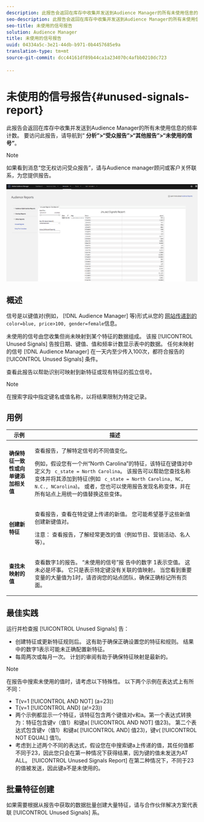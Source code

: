```yaml
---
description: 此报告会返回在库存中收集并发送到Audience Manager的所有未使用信息的频率计数。
seo-description: 此报告会返回在库存中收集并发送到Audience Manager的所有未使用信息的频率计数。
seo-title: 未使用的信号报告
solution: Audience Manager
title: 未使用的信号报告
uuid: 04334a5c-3e21-44db-b971-0b4457685e9a
translation-type: tm+mt
source-git-commit: dcc44161df89b44ca1a234070c4afbb0210dc723

---
```



# 未使用的信号报告{#unused-signals-report}

此报告会返回在库存中收集并发送到Audience Manager的所有未使用信息的频率计数。 要访问此报告，请导航到“ **分析”>“受众报告”>“其他报告”>“未使用的信号”**。

>[!NOTE]
>
>如果看到消息“您无权访问受众报告”，请与Audience manager顾问或客户关怀联系，为您提供报告。

![未使用信号报告的屏幕截图](/help/using/reporting/dynamic-reports/assets/unused-signals.png)

## 概述

信号是以键值对(例如， [!DNL Audience Manager] 等)形式从您的 [网站传递到的](../../reference/key-value-pairs-explained.md)`color=blue, price>100, gender=female`信息。

未使用的信号由您收集但尚未映射到某个特征的数据组成。 该报 [!UICONTROL Unused Signals] 告按日期、键值、值和频率计数显示表中的数据。 任何未映射的信号 [!DNL Audience Manager] 在一天内至少传入100次，都符合报告的 [!UICONTROL Unused Signals] 条件。

查看此报告以帮助识别可映射到新特征或现有特征的孤立信号。

>[!NOTE]
>
>在搜索字段中指定键名或值名称，以将结果限制为特定记录。

## 用例

<table id="table_E5EE0EC078E14EF4B197243488517A2D"> 
 <thead> 
  <tr> 
   <th colname="col1" class="entry"> 示例 </th> 
   <th colname="col2" class="entry"> 描述 </th> 
  </tr> 
 </thead>
 <tbody> 
  <tr> 
   <td colname="col1"> <p><b>确保特征一致性或向单键添加相关值</b> </p> </td> 
   <td colname="col2"> <p>查看报告，了解特定信号的不同值变化。 </p> <p>例如，假设您有一个州“North Carolina”的特征，该特征在键值对中定义为 <code> c_state = North Carolina</code>。 该报告可以帮助您查找名称变体并将其添加到特征(例如 <code> c_state = North Carolina, NC, N.C., NCarolina</code>)。 或者，您也可以使用报告发现名称变体，并在所有站点上用统一的值替换这些变体。 </p> <p> </p> </td> 
  </tr> 
  <tr> 
   <td colname="col1"> <p><b>创建新特征</b> </p> </td> 
   <td colname="col2"> <p>查看报告，查看在特定键上传递的新值。 您可能希望基于这些新值创建新键值对。 </p> <p> <p>注意： 查看报告，了解经常更改的值（例如节目、营销活动、名人等）。 </p> </p> </td> 
  </tr> 
  <tr> 
   <td colname="col1"> <p><b>查找未映射的值</b> </p> </td> 
   <td colname="col2"> <p>查看数字1的报告。 “未使用的信号”报 <span class="wintitle"> 告中的数字</span> 1表示空值。 这未必是坏事。 它只是表示特定键没有关联的值映射。 当您看到重要变量的大量值为1时，请咨询您的站点团队，确保正确标记所有页面。 </p> </td> 
  </tr> 
 </tbody> 
</table>

## 最佳实践

运行并检查报 [!UICONTROL Unused Signals] 告：

* 创建特征或更新特征规则后。 这有助于确保正确设置您的特征和规则。 结果中的数字1表示可能未正确配置新特征。
* 每周两次或每月一次。 计划的审阅有助于确保特征映射是最新的。

>[!NOTE]
>
>在报告中搜索未使用的值时，请考虑以下特殊性。 以下两个示例在表达式上有所不同：

* T(v=1 [!UICONTROL AND NOT] (a=23))
* T(v=1 [!UICONTROL AND] (a!=23))
* 两个示例都显示一个特征，该特征包含两个键值对v和a。第一个表达式转换为：特征包含键v（值1）和键a( [!UICONTROL AND NOT] 值23)。 第二个表达式包含键v（值1）和键a( [!UICONTROL AND] 值23)，键v( [!UICONTROL NOT EQUAL] 值1)。
* 考虑到上述两个不同的表达式，假设您在中搜索键a上传递的值，其任何值都不同于23，因此您只会在第一种情况下获得结果，因为键的值未发送为AT ALL。 [!UICONTROL Unused Signals Report] 在第二种情况下，不同于23的值被发送，因此键a不是未使用的。

## 批量特征创建

如果需要根据从报告中获取的数据批量创建大量特征，请与合作伙伴解决方案代表联 [!UICONTROL Unused Signals] 系。
